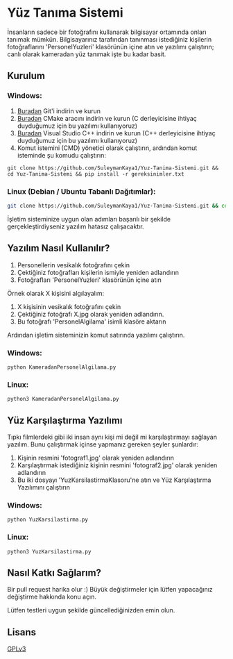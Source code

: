 # Yüz Tanıma Sistemi

İnsanların sadece bir fotoğrafını kullanarak bilgisayar ortamında onları tanımak mümkün. Bilgisayarınız tarafından tanınması istediğiniz kişilerin fotoğraflarını 'PersonelYuzleri' klasörünün içine atın ve yazılımı çalıştırın; canlı olarak kameradan yüz tanımak işte bu kadar basit.
## Kurulum
### Windows:
1. [Buradan](https://git-scm.com/download/win) Git'i indirin ve kurun
2. [Buradan](https://github.com/Kitware/CMake/releases/download/v3.20.1/cmake-3.20.1-windows-x86_64.msi) CMake aracını indirin ve kurun (C derleyicisine ihtiyaç duyduğumuz için bu yazılımı kullanıyoruz)
3. [Buradan](https://visualstudio.microsoft.com/tr/thank-you-for-downloading-visual-studio-for-cplusplus/?sku=Community&rel=16&rid=30005) Visual Studio C++ indirin ve kurun (C++ derleyicisine ihtiyaç duyduğumuz için bu yazılımı kullanıyoruz) 
4. Komut istemini (CMD) yönetici olarak çalıştırın, ardından komut isteminde şu komudu çalıştırın:
```
git clone https://github.com/SuleymanKaya1/Yuz-Tanima-Sistemi.git && cd Yuz-Tanima-Sistemi && pip install -r gereksinimler.txt
```

### Linux (Debian / Ubuntu Tabanlı Dağıtımlar):

```bash
git clone https://github.com/SuleymanKaya1/Yuz-Tanima-Sistemi.git && cd Yuz-Tanima-Sistemi && sudo apt install cmake g++ && pip3 install -r gereksinimler.txt
```
İşletim sisteminize uygun olan adımları başarılı bir şekilde gerçekleştirdiyseniz yazılım hatasız çalışacaktır.

## Yazılım Nasıl Kullanılır?
1. Personellerin vesikalık fotoğrafını çekin
2. Çektiğiniz fotoğrafları kişilerin ismiyle yeniden adlandırın
3. Fotoğrafları 'PersonelYuzleri' klasörünün içine atın

Örnek olarak X kişisini algılayalım:
1. X kişisinin vesikalık fotoğrafını çekin
2. Çektiğiniz fotoğrafı X.jpg olarak yeniden adlandırın.
3. Bu fotoğrafı 'PersonelAlgilama' isimli klasöre aktarın

Ardından işletim sisteminizin komut satırında yazılımı çalıştırın.
### Windows:
```
python KameradanPersonelAlgilama.py
```
### Linux:
```
python3 KameradanPersonelAlgilama.py
```

## Yüz Karşılaştırma Yazılımı
Tıpkı filmlerdeki gibi iki insan aynı kişi mi değil mi karşılaştırmayı sağlayan yazılım. Bunu çalıştırmak içinse yapmanız gereken şeyler şunlardır:
1. Kişinin resmini 'fotograf1.jpg' olarak yeniden adlandırın
2. Karşılaştırmak istediğiniz kişinin resmini 'fotograf2.jpg' olarak yeniden adlandırın
3. Bu iki dosyayı 'YuzKarsilastirmaKlasoru'ne atın ve Yüz Karşılaştırma Yazılımını çalıştırın
### Windows:
```
python YuzKarsilastirma.py
```
### Linux:
```
python3 YuzKarsilastirma.py
```
## Nasıl Katkı Sağlarım?
Bir pull request harika olur :) Büyük değiştirmeler için lütfen yapacağınız değiştirme hakkında konu açın.

Lütfen testleri uygun şekilde güncellediğinizden emin olun.

## Lisans
[GPLv3](http://www.gnu.org/licenses/gpl-3.0.tr.html)